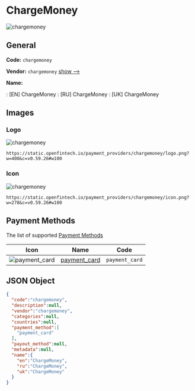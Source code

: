 
# ChargeMoney 
![chargemoney](https://static.openfintech.io/payment_providers/chargemoney/logo.png?w=400&c=v0.59.26#w100)  

## General 
 
**Code:** `chargemoney` 
 
**Vendor:** `chargemoney` [show -->](/vendors/chargemoney/) 
 
**Name:** 
 
:	[EN] ChargeMoney 
:	[RU] ChargeMoney 
:	[UK] ChargeMoney 
 

## Images 

### Logo 
 
![chargemoney](https://static.openfintech.io/payment_providers/chargemoney/logo.png?w=400&c=v0.59.26#w100)  

```
https://static.openfintech.io/payment_providers/chargemoney/logo.png?w=400&c=v0.59.26#w100
```  

### Icon 
 
![chargemoney](https://static.openfintech.io/payment_providers/chargemoney/icon.png?w=278&c=v0.59.26#w100)  

```
https://static.openfintech.io/payment_providers/chargemoney/icon.png?w=278&c=v0.59.26#w100
```  

## Payment Methods 
 
The list of supported [Payment Methods](/payment-methods/) 

|Icon|Name|Code| 
|:---:|:---:|:---:| 
|![payment_card](https://static.openfintech.io/payment_methods/payment_card/icon.svg?w=278&c=v0.59.26#w100) |[payment_card](/payment-methods/payment_card/)|`payment_card`| 
 

## JSON Object 

```json
{
  "code":"chargemoney",
  "description":null,
  "vendor":"chargemoney",
  "categories":null,
  "countries":null,
  "payment_method":[
    "payment_card"
  ],
  "payout_method":null,
  "metadata":null,
  "name":{
    "en":"ChargeMoney",
    "ru":"ChargeMoney",
    "uk":"ChargeMoney"
  }
}
```  
